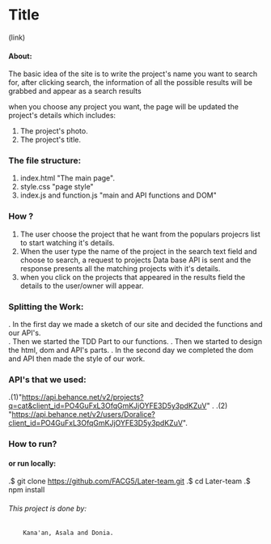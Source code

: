 # Title

(link)

#### About:
The basic idea of the site is to write the project's name you want to search for,
after clicking search, the information of all the possible results will be grabbed and
appear as a search results

when you choose any project you want, the page will be updated the project's details which includes:
  1. The project's photo.
  2. The project's title.


### The file structure:
1. index.html "The main page".
2. style.css "page style"
3. index.js and function.js "main and API functions and DOM"

### How ?
1. The user choose the project that he want from the populars projecrs  list to start  watching it's details.
2. When the user type the name of the project in the search text field and choose to search, a request to projects Data base API is sent and the response presents all the matching projects with it's details.
3. when you click on the projects that appeared in the results field the details to the user/owner will appear.

### Splitting the Work:
   . In the first day we made a sketch of our site and decided the functions and our API's.   
   . Then we started the TDD Part to our functions.
   . Then we started to design the html, dom and API's parts.
   . In the second day we completed the dom and API then made the style of our work.

### API's that we used:
  .(1)"https://api.behance.net/v2/projects?q=cat&client_id=PO4GuFxL3OfqGmKJjOYFE3D5y3pdKZuV" .
  .(2) "https://api.behance.net/v2/users/Doralice?client_id=PO4GuFxL3OfqGmKJjOYFE3D5y3pdKZuV".

### How to run?

#### or run locally:
  .$ git clone https://github.com/FACG5/Later-team.git
  .$ cd Later-team
  .$ npm install

###### This project is done by:
        Kana'an, Asala and Donia.
